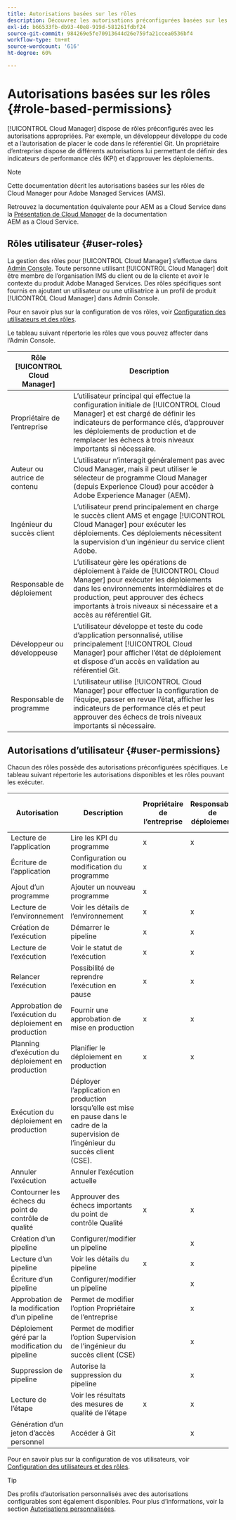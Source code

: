 ```yaml
---
title: Autorisations basées sur les rôles
description: Découvrez les autorisations préconfigurées basées sur les rôles de Cloud Manager pour gérer l’accès à vos ressources cloud.
exl-id: b66533fb-db93-40e8-919d-581261fdbf24
source-git-commit: 984269e5fe70913644d26e759fa21ccea0536bf4
workflow-type: tm+mt
source-wordcount: '616'
ht-degree: 60%

---
```



# Autorisations basées sur les rôles {#role-based-permissions}

[!UICONTROL Cloud Manager] dispose de rôles préconfigurés avec les autorisations appropriées. Par exemple, un développeur développe du code et a l’autorisation de placer le code dans le référentiel Git. Un propriétaire d’entreprise dispose de différents autorisations lui permettant de définir des indicateurs de performance clés (KPI) et d’approuver les déploiements.

>[!NOTE]
>
>Cette documentation décrit les autorisations basées sur les rôles de Cloud Manager pour Adobe Managed Services (AMS).
>
>Retrouvez la documentation équivalente pour AEM as a Cloud Service dans la [Présentation de Cloud Manager](https://experienceleague.adobe.com/en/docs/experience-manager-cloud-service/content/onboarding/concepts/cloud-manager-introduction#role-based-permissions) de la documentation AEM as a Cloud Service.

## Rôles utilisateur {#user-roles}

La gestion des rôles pour [!UICONTROL Cloud Manager] s’effectue dans [Admin Console](https://helpx.adobe.com/fr/enterprise/using/admin-console.html). Toute personne utilisant [!UICONTROL Cloud Manager] doit être membre de l’organisation IMS du client ou de la cliente et avoir le contexte du produit Adobe Managed Services. Des rôles spécifiques sont fournis en ajoutant un utilisateur ou une utilisatrice à un profil de produit [!UICONTROL Cloud Manager] dans Admin Console.

Pour en savoir plus sur la configuration de vos rôles, voir [Configuration des utilisateurs et des rôles](/help/requirements/users-and-roles.md).

Le tableau suivant répertorie les rôles que vous pouvez affecter dans l’Admin Console.

| Rôle [!UICONTROL Cloud Manager] | Description |
|---|---|
| Propriétaire de l’entreprise | L’utilisateur principal qui effectue la configuration initiale de [!UICONTROL Cloud Manager] et est chargé de définir les indicateurs de performance clés, d’approuver les déploiements de production et de remplacer les échecs à trois niveaux importants si nécessaire. |
| Auteur ou autrice de contenu | L’utilisateur n’interagit généralement pas avec Cloud Manager, mais il peut utiliser le sélecteur de programme Cloud Manager (depuis Experience Cloud) pour accéder à Adobe Experience Manager (AEM). |
| Ingénieur du succès client | L’utilisateur prend principalement en charge le succès client AMS et engage [!UICONTROL Cloud Manager] pour exécuter les déploiements. Ces déploiements nécessitent la supervision d’un ingénieur du service client Adobe. |
| Responsable de déploiement | L’utilisateur gère les opérations de déploiement à l’aide de [!UICONTROL Cloud Manager] pour exécuter les déploiements dans les environnements intermédiaires et de production, peut approuver des échecs importants à trois niveaux si nécessaire et a accès au référentiel Git. |
| Développeur ou développeuse | L’utilisateur développe et teste du code d’application personnalisé, utilise principalement [!UICONTROL Cloud Manager] pour afficher l’état de déploiement et dispose d’un accès en validation au référentiel Git. |
| Responsable de programme | L’utilisateur utilise [!UICONTROL Cloud Manager] pour effectuer la configuration de l’équipe, passer en revue l’état, afficher les indicateurs de performance clés et peut approuver des échecs de trois niveaux importants si nécessaire. |

## Autorisations d’utilisateur {#user-permissions}

Chacun des rôles possède des autorisations préconfigurées spécifiques. Le tableau suivant répertorie les autorisations disponibles et les rôles pouvant les exécuter.

| Autorisation | Description | Propriétaire de l’entreprise | Responsable de déploiement | Responsable de programme | Développeur | Ingénieur du service client |
| --- | --- | --- | --- | --- | --- | --- |
| Lecture de l’application | Lire les KPI du programme | x | x | x | x | x |
| Écriture de l’application | Configuration ou modification du programme | x | | | | |
| Ajout d’un programme | Ajouter un nouveau programme | x | | | | |
| Lecture de l’environnement | Voir les détails de l’environnement | x | x | x | x | x |
| Création de l’exécution | Démarrer le pipeline | x | x | x | | |
| Lecture de l’exécution | Voir le statut de l’exécution | x | x | x | x | x |
| Relancer l’exécution | Possibilité de reprendre l’exécution en pause | x | x | x | | x |
| Approbation de l’exécution du déploiement en production | Fournir une approbation de mise en production | x | x | x | | |
| Planning d’exécution du déploiement en production | Planifier le déploiement en production | x | x | x | | x |
| Exécution du déploiement en production | Déployer l’application en production lorsqu’elle est mise en pause dans le cadre de la supervision de l’ingénieur du succès client (CSE). | | | | | x |
| Annuler l’exécution | Annuler l’exécution actuelle | | | x | | |
| Contourner les échecs du point de contrôle de qualité | Approuver des échecs importants du point de contrôle Qualité | x | x | x | | |
| Création d’un pipeline | Configurer/modifier un pipeline | | x | | | |
| Lecture d’un pipeline | Voir les détails du pipeline | x | x | x | x | x |
| Écriture d’un pipeline | Configurer/modifier un pipeline | | x | | | |
| Approbation de la modification d’un pipeline | Permet de modifier l’option Propriétaire de l’entreprise | | x | | | |
| Déploiement géré par la modification du pipeline | Permet de modifier l’option Supervision de l’ingénieur du succès client (CSE) | | x | | | |
| Suppression de pipeline | Autorise la suppression du pipeline | | x | | | |
| Lecture de l’étape | Voir les résultats des mesures de qualité de l’étape | x | x | x | x | x |
| Génération d’un jeton d’accès personnel | Accéder à Git | | x | | x | |

Pour en savoir plus sur la configuration de vos utilisateurs, voir [Configuration des utilisateurs et des rôles](/help/requirements/users-and-roles.md).

>[!TIP]
>
>Des profils d’autorisation personnalisés avec des autorisations configurables sont également disponibles. Pour plus d’informations, voir la section [Autorisations personnalisées](/help/using/custom-permissions.md).
